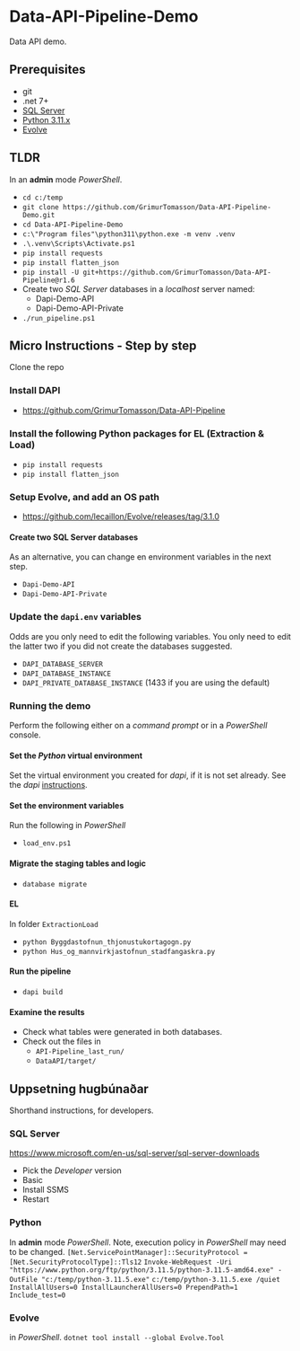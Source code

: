 # Data-API-Pipeline-Demo
Data API demo.

## Prerequisites
- git
- .net 7+
- [SQL Server](###sql-server)
- [Python 3.11.x](###python)
- [Evolve](###evolve)  

## TLDR
In an **admin** mode *PowerShell*.
- `cd c:/temp`
- `git clone https://github.com/GrimurTomasson/Data-API-Pipeline-Demo.git`
- `cd Data-API-Pipeline-Demo`
- `c:\"Program files"\python311\python.exe -m venv .venv`
- `.\.venv\Scripts\Activate.ps1`
- `pip install requests`
- `pip install flatten_json`
- `pip install -U git+https://github.com/GrimurTomasson/Data-API-Pipeline@r1.6`
- Create two *SQL Server* databases in a *localhost* server named:
	- Dapi-Demo-API
	- Dapi-Demo-API-Private
- `./run_pipeline.ps1`

## Micro Instructions - Step by step  
Clone the repo 
### Install DAPI
- https://github.com/GrimurTomasson/Data-API-Pipeline
	
### Install the following Python packages for EL (Extraction & Load)
- `pip install requests`
- `pip install flatten_json`
	
### Setup Evolve, and add an OS path
- https://github.com/lecaillon/Evolve/releases/tag/3.1.0

#### Create two SQL Server databases
 As an alternative, you can change en environment variables in the next step.
- `Dapi-Demo-API`
- `Dapi-Demo-API-Private`

### Update the `dapi.env` variables
Odds are you only need to edit the following variables. You only need to edit the latter two if you did not create the databases suggested.
- `DAPI_DATABASE_SERVER`
- `DAPI_DATABASE_INSTANCE`
- `DAPI_PRIVATE_DATABASE_INSTANCE` (1433 if you are using the default)
	
### Running the demo
Perform the following either on a *command prompt* or in a *PowerShell* console.  

#### Set the *Python* virtual environment
Set the virtual environment you created for *dapi*, if it is not set already. See the *dapi* [instructions](https://github.com/GrimurTomasson/Data-API-Pipeline#setup).

#### Set the environment variables
Run the following in *PowerShell*
- `load_env.ps1`

#### Migrate the staging tables and logic
- `database migrate`
	
#### EL
In folder `ExtractionLoad`	
- `python Byggdastofnun_thjonustukortagogn.py`
- `python Hus_og_mannvirkjastofnun_stadfangaskra.py`
		
#### Run the pipeline
- `dapi build`

#### Examine the results
- Check what tables were generated in both databases.
- Check out the files in 
    - `API-Pipeline_last_run/`
    - `DataAPI/target/`

## Uppsetning hugbúnaðar
Shorthand instructions, for developers.

### SQL Server
https://www.microsoft.com/en-us/sql-server/sql-server-downloads
- Pick the *Developer* version 	
- Basic
- Install SSMS
- Restart

### Python
In **admin** mode *PowerShell*. Note, execution policy in *PowerShell* may need to be changed.
`[Net.ServicePointManager]::SecurityProtocol = [Net.SecurityProtocolType]::Tls12`
`Invoke-WebRequest -Uri "https://www.python.org/ftp/python/3.11.5/python-3.11.5-amd64.exe" -OutFile "c:/temp/python-3.11.5.exe"`
`c:/temp/python-3.11.5.exe /quiet InstallAllUsers=0 InstallLauncherAllUsers=0 PrependPath=1 Include_test=0`

### Evolve
in *PowerShell*.
`dotnet tool install --global Evolve.Tool`